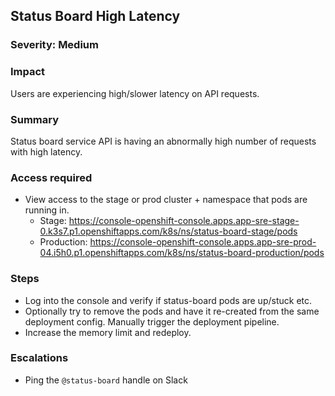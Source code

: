 ## Status Board High Latency

### Severity: Medium

### Impact
Users are experiencing high/slower latency on API requests.

### Summary
Status board service API is having an abnormally high number of requests with high latency.

### Access required
- View access to the stage or prod cluster + namespace that pods are running in.
    - Stage: https://console-openshift-console.apps.app-sre-stage-0.k3s7.p1.openshiftapps.com/k8s/ns/status-board-stage/pods
    - Production: https://console-openshift-console.apps.app-sre-prod-04.i5h0.p1.openshiftapps.com/k8s/ns/status-board-production/pods

### Steps
- Log into the console and verify if status-board pods are up/stuck etc.
- Optionally try to remove the pods and have it re-created from the same deployment config. Manually trigger the deployment pipeline.
- Increase the memory limit and redeploy.

### Escalations
- Ping the `@status-board` handle on Slack
